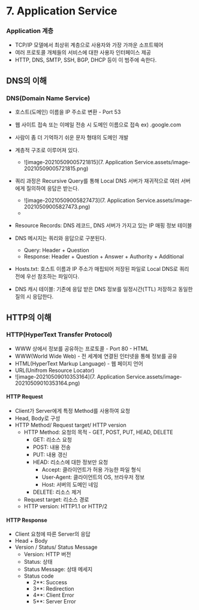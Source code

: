 # 7. Application Service

### Application 계층

- TCP/IP 모델에서 최상위 계층으로 사용자와 가장 가까운 소프트웨어
- 여러 프로토콜 개체들의 서비스에 대한 사용자 인터페이스 제공
- HTTP, DNS, SMTP, SSH, BGP, DHCP 등이 이 범주에 속한다.

## DNS의 이해

### DNS(Domain Name Service)

- 호스트(도메인) 이름을 IP 주소로 변환 - Port 53
- 웹 사이트 접속 또는 이메일 전송 시 도메인 이름으로 접속 ex) .google.com
- 사람이 좀 더 기억하기 쉬운 문자 형태의 도메인 개발

- 계층적 구조로 이루어져 있다.
  - ![image-20210509005721815](7. Application Service.assets/image-20210509005721815.png)
- 쿼리 과정은 Recursive Query를 통해 Local DNS 서버가 재귀적으로 여러 서버에게 질의하여 응답은 받는다.
  - ![image-20210509005827473](7. Application Service.assets/image-20210509005827473.png)
  - 

- Resource Records: DNS 레코드, DNS 서버가 가지고 있는 IP 매핑 정보 테이블
- DNS 메시지는 쿼리와 응답으로 구분된다.
  - Query: Header + Question
  - Response: Header + Question + Answer + Authority + Additional
- Hosts.txt: 호스트 이름과 IP 주소가 매핍되어 저장된 파일로 Local DNS로 쿼리 전에 우선 참조하는 파일이다.
- DNS 캐시 테이블: 기존에 응답 받은 DNS 정보를 일정시간(TTL) 저장하고 동일한 질의 시 응답한다.



## HTTP의 이해

### HTTP(HyperText Transfer Protocol)

- WWW 상에서 정보를 공유하는 프로토콜 - Port 80 - HTML
- WWW(World Wide Web) - 전 세계에 연결된 인터넷을 통해 정보를 공유
- HTML(HyperText Markup Language) - 웹 페이지 언어
- URL(Unifrom Resource Locator)
- ![image-20210509010353164](7. Application Service.assets/image-20210509010353164.png)

#### HTTP Request

- Client가 Server에게 특정 Method를 사용하여 요청
- Head, Body로 구성
- HTTP Method/ Request target/ HTTP version
  - HTTP Method: 요청의 목적 - GET, POST, PUT, HEAD, DELETE
    - GET: 리소스 요청
    - POST: 내용 전송
    - PUT: 내용 갱신
    - HEAD: 리소스에 대한 정보만 요청
      - Accept: 클라이언트가 허용 가능한 파일 형식
      - User-Agent: 클라이언트의 OS, 브라우저 정보
      - Host: 서버의 도메인 네임
    - DELETE: 리소스 제거
  - Request target: 리소스 경로
  - HTTP version: HTTP1.1 or HTTP/2

#### HTTP Response

- Client 요청에 따른 Server의 응답
- Head + Body
- Version / Status/ Status Message
  - Version: HTTP 버전
  - Status: 상태
  - Status Message: 상태 메세지
  - Status code
    - 2**: Success
    - 3**: Redirection
    - 4**: Client Error
    - 5**: Server Error



